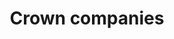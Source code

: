 ---
title: Crown companies
longTitle: 'Crown companies'
tags:
- gccommon
use:
- "[[Crown corporations]]"
---